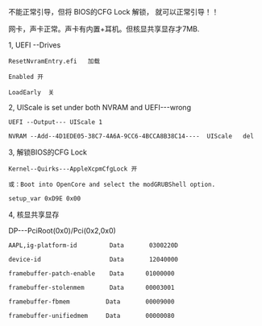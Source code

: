 
不能正常引导，但将 BIOS的CFG Lock 解锁， 就可以正常引导！！ 

网卡，声卡正常。声卡有内置+耳机。但核显共享显存才7MB.




1, UEFI --Drives

    ResetNvramEntry.efi   加载

    Enabled 开

    LoadEarly  关


2, UIScale is set under both NVRAM and UEFI---wrong

    UEFI --Output--- UIScale 1
    
    NVRAM --Add--4D1EDE05-38C7-4A6A-9CC6-4BCCA8B38C14----  UIScale   del

3, 解锁BIOS的CFG Lock

    Kernel--Quirks---AppleXcpmCfgLock 开

    或：Boot into OpenCore and select the modGRUBShell option.

    setup_var 0xD9E 0x00
    
4, 核显共享显存

DP---PciRoot(0x0)/Pci(0x2,0x0)

    AAPL,ig-platform-id      	Data 	   0300220D

    device-id         	        Data 	   12040000

    framebuffer-patch-enable 	Data   	  01000000

    framebuffer-stolenmem 	    Data 	  00003001

    framebuffer-fbmem  	       Data 	  00009000

    framebuffer-unifiedmem     Data       00000080 

    
